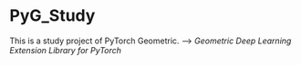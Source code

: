 # PyG_Study
This is a study project of PyTorch Geometric. --> *Geometric Deep Learning Extension Library for PyTorch*
